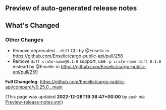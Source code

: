 ## Preview of auto-generated release notes
<!-- Release notes generated using configuration in .github/release.yml at main -->

## What's Changed
### Other Changes
* Remove deprecated `--diff` CLI by @Enselic in https://github.com/Enselic/cargo-public-api/pull/258
* Remove `diff crate-name@0.1.0` support, use `-p crate-name diff 0.1.0` instead by @Enselic in https://github.com/Enselic/cargo-public-api/pull/259


**Full Changelog**: https://github.com/Enselic/cargo-public-api/compare/v0.25.0...main


(This page was updated **2022-12-28T19:38:47+00:00** by `push` via [Preview-release-notes.yml](https://github.com/Enselic/cargo-public-api/actions/runs/3796204569))
